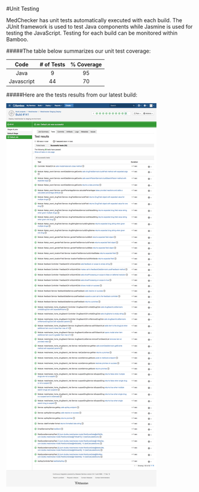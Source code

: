#Unit Testing

MedChecker has unit tests automatically executed with each build. The JUnit framework is used to test Java components while Jasmine is used for testing the JavaScript. Testing for each build can be monitored within Bamboo.

#####The table below summarizes our unit test coverage:

| Code      |  # of Tests  | % Coverage |
|:---------:|:------------:|:----------:|
| Java      |      9       |     95     |
| Javascript|     44       |     70     |


#####Here are the tests results from our latest build:

![Bamboo Unit Tests Results](https://github.com/IBCDBS/medchecker/blob/master/testing/assets/MedChecker_TestsResults_build141.png)




